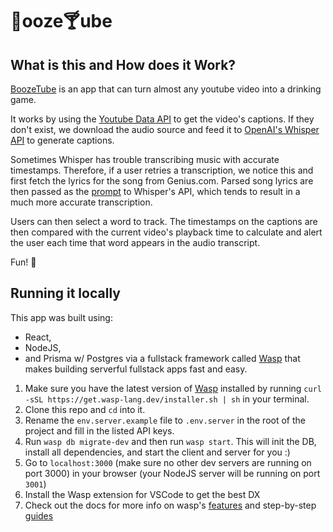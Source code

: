 # 🍺ooze🍸ube

## What is this and How does it Work?
[BoozeTube](https://boozetube.netlify.app) is an app that can turn almost any youtube video into a drinking game. 

It works by using the [Youtube Data API](https://developers.google.com/youtube/v3) to get the video's captions. 
If they don't exist, we download the audio source and feed it to [OpenAI's Whisper API](https://platform.openai.com/docs/guides/speech-to-text) to generate captions.

Sometimes Whisper has trouble transcribing music with accurate timestamps. Therefore, if a user retries a transcription, we notice this and first fetch the lyrics for the song from Genius.com. Parsed song lyrics are then passed as the [prompt](https://platform.openai.com/docs/guides/speech-to-text/prompting) to Whisper's API, which tends to result in a much more accurate transcription.

Users can then select a word to track. The timestamps on the captions are then compared with the current video's playback time to calculate and alert the user each time that word appears in the audio transcript.

Fun! 🍻

## Running it locally

This app was built using:
- React, 
- NodeJS, 
- and Prisma w/ Postgres 
via a fullstack framework called [Wasp](https://wasp-lang.dev) that makes building serverful fullstack apps fast and easy.

1. Make sure you have the latest version of [Wasp](https://wasp-lang.dev) installed by running `curl -sSL https://get.wasp-lang.dev/installer.sh | sh` in your terminal.
2. Clone this repo and `cd` into it.
3. Rename the `env.server.example` file to `.env.server` in the root of the project and fill in the listed API keys. 
4. Run `wasp db migrate-dev` and then run `wasp start`. This will init the DB, install all dependencies, and start the client and server for you :)
5. Go to `localhost:3000` (make sure no other dev servers are running on port 3000) in your browser (your NodeJS server will be running on port `3001`)
6. Install the Wasp extension for VSCode to get the best DX
7. Check out the docs for more info on wasp's [features](https://wasp-lang.dev/docs/language/features) and step-by-step [guides](https://wasp-lang.dev/docs)
